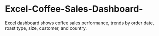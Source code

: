 # Excel-Coffee-Sales-Dashboard-
Excel dashboard shows coffee sales performance, trends by order date, roast type, size, customer, and country.
